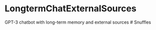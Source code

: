# LongtermChatExternalSources
GPT-3 chatbot with long-term memory and external sources
#   S n u f f l e s  
 